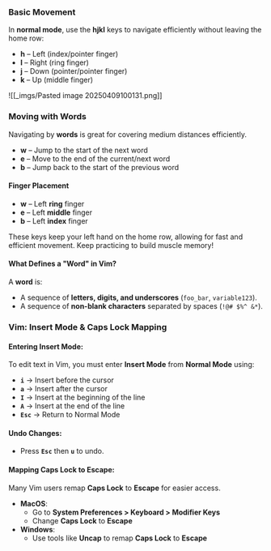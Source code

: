 
### Basic Movement 

In **normal mode**, use the **hjkl** keys to navigate efficiently without leaving the home row:

- **h** – Left (index/pointer finger)
- **l** – Right (ring finger)
- **j** – Down (pointer/pointer finger)
- **k** – Up (middle finger)

![[_imgs/Pasted image 20250409100131.png]]


### Moving with Words

Navigating by **words** is great for covering medium distances efficiently.

- **w** – Jump to the start of the next word
- **e** – Move to the end of the current/next word
- **b** – Jump back to the start of the previous word
####  Finger Placement

- **w** – Left **ring** finger
- **e** – Left **middle** finger
- **b** – Left **index** finger

These keys keep your left hand on the home row, allowing for fast and efficient movement. Keep practicing to build muscle memory!
#### What Defines a "Word" in Vim?

A **word** is:
- A sequence of **letters, digits, and underscores** (`foo_bar`, `variable123`).
- A sequence of **non-blank characters** separated by spaces (`!@# $%^ &*`).


### **Vim: Insert Mode & Caps Lock Mapping**

#### **Entering Insert Mode:**

To edit text in Vim, you must enter **Insert Mode** from **Normal Mode** using:

- **`i`** → Insert before the cursor
- **`a`** → Insert after the cursor
-  **`I`** → Insert at the beginning of the line 
- **`A`** → Insert at the end of the line
- **`Esc`** → Return to Normal Mode

#### **Undo Changes:**

- Press **`Esc`** then **`u`** to undo.

#### **Mapping Caps Lock to Escape:**

Many Vim users remap **Caps Lock** to **Escape** for easier access.

- **MacOS**:
    - Go to **System Preferences > Keyboard > Modifier Keys**
    - Change **Caps Lock** to **Escape**
- **Windows**:
    - Use tools like **Uncap** to remap **Caps Lock** to **Escape**





